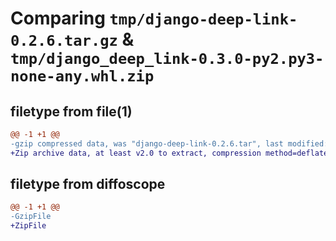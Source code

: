 # Comparing `tmp/django-deep-link-0.2.6.tar.gz` & `tmp/django_deep_link-0.3.0-py2.py3-none-any.whl.zip`

## filetype from file(1)

```diff
@@ -1 +1 @@
-gzip compressed data, was "django-deep-link-0.2.6.tar", last modified: Wed Aug  4 15:13:08 2021, max compression
+Zip archive data, at least v2.0 to extract, compression method=deflate
```

## filetype from diffoscope

```diff
@@ -1 +1 @@
-GzipFile
+ZipFile
```

